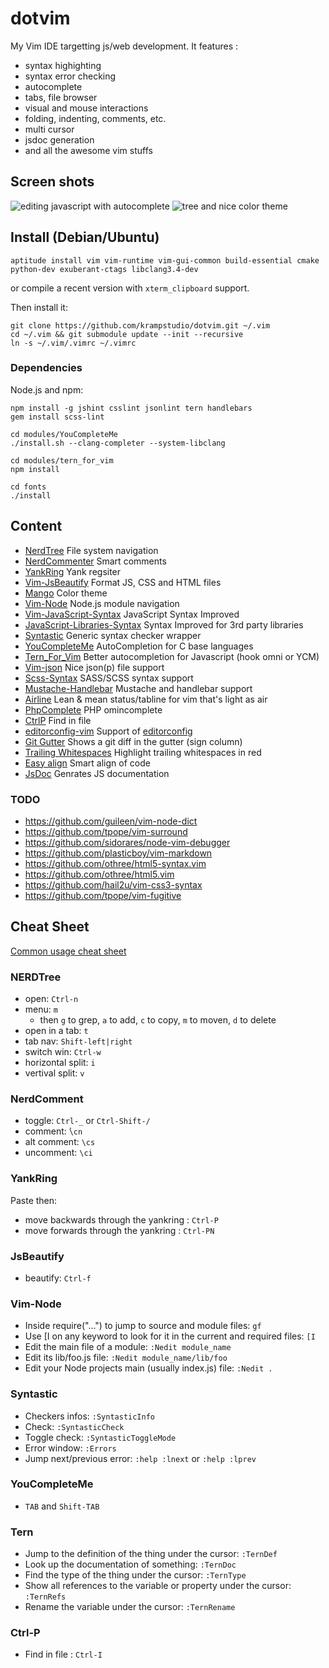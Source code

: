 dotvim
======

My Vim IDE targetting js/web development. It features :

 - syntax highighting
 - syntax error checking
 - autocomplete
 - tabs, file browser
 - visual and mouse interactions
 - folding, indenting, comments, etc.
 - multi cursor
 - jsdoc generation
 - and all the awesome vim stuffs

## Screen shots

![editing javascript with autocomplete](https://raw.githubusercontent.com/krampstudio/dotvim/screenshots/img/vim-js-tern.png "Editing javascript with autocomplete")
![tree and nice color theme](https://raw.githubusercontent.com/krampstudio/dotvim/screenshots/img/vim-tree.png "Tree and nice color theme")

## Install (Debian/Ubuntu)

	aptitude install vim vim-runtime vim-gui-common build-essential cmake python-dev exuberant-ctags libclang3.4-dev

or compile a recent version with `xterm_clipboard` support.

Then install it:

	git clone https://github.com/krampstudio/dotvim.git ~/.vim
    cd ~/.vim && git submodule update --init --recursive
    ln -s ~/.vim/.vimrc ~/.vimrc



### Dependencies

Node.js and npm:

    npm install -g jshint csslint jsonlint tern handlebars
    gem install scss-lint

    cd modules/YouCompleteMe
    ./install.sh --clang-completer --system-libclang

    cd modules/tern_for_vim
    npm install

    cd fonts
    ./install


## Content

- [NerdTree](https://github.com/scrooloose/nerdtree) File system navigation
- [NerdCommenter](https://github.com/scrooloose/nerdcommenter) Smart comments
- [YankRing](https://github.com/vim-scripts/YankRing.vim) Yank regsiter
- [Vim-JsBeautify](https://github.com/maksimr/vim-jsbeautify) Format JS, CSS and HTML files
- [Mango](https://github.com/goatslacker/mango.vim) Color theme
- [Vim-Node](https://github.com/moll/vim-node) Node.js module navigation
- [Vim-JavaScript-Syntax](https://github.com/jelera/vim-javascript-syntax.git) JavaScript Syntax Improved
- [JavaScript-Libraries-Syntax](https://github.com/othree/javascript-libraries-syntax.vim) Syntax Improved for 3rd party libraries
- [Syntastic](https://github.com/scrooloose/syntastic) Generic syntax checker wrapper
- [YouCompleteMe](https://github.com/Valloric/YouCompleteMe) AutoCompletion for C base languages
- [Tern_For_Vim](https://github.com/marijnh/tern_for_vim) Better autocompletion for Javascript (hook omni or YCM)
- [Vim-json](https://github.com/elzr/vim-json) Nice json(p) file support
- [Scss-Syntax](https://github.com/cakebaker/scss-syntax.vim) SASS/SCSS syntax support
- [Mustache-Handlebar](https://github.com/mustache/vim-mustache-handlebars) Mustache and handlebar support
- [Airline](https://github.com/bling/vim-airline.git) Lean & mean status/tabline for vim that's light as air
- [PhpComplete](https://github.com/shawncplus/phpcomplete.vim) PHP omincomplete
- [CtrlP](https://github.com/kien/ctrlp.vim) Find in file
- [editorconfig-vim](https://github.com/editorconfig/editorconfig-vim) Support of [editorconfig](http://editorconfig.org/)
- [Git Gutter](https://github.com/airblade/vim-gitgutter) Shows a git diff in the gutter (sign column)
- [Trailing Whitespaces](https://github.com/bronson/vim-trailing-whitespace) Highlight trailing whitespaces in red
- [Easy align](https://github.com/junegunn/vim-easy-align) Smart align of code
- [JsDoc](https://github.com/krampstudio/vim-jsdoc) Genrates JS documentation


### TODO

- https://github.com/guileen/vim-node-dict
- https://github.com/tpope/vim-surround
- https://github.com/sidorares/node-vim-debugger
- https://github.com/plasticboy/vim-markdown
- https://github.com/othree/html5-syntax.vim
- https://github.com/othree/html5.vim
- https://github.com/hail2u/vim-css3-syntax
- https://github.com/tpope/vim-fugitive

## Cheat Sheet


[Common usage cheat sheet](http://fprintf.net/vimCheatSheet.html)

### NERDTree

- open: `Ctrl-n`
- menu: `m`
  - then `g` to grep, `a` to add, `c` to copy, `m` to moven, `d` to delete
- open in a tab: `t`
- tab nav: `Shift-left|right`
- switch  win: `Ctrl-w`
- horizontal split: `i`
- vertival split: `v`

### NerdComment

- toggle: `Ctrl-_` or `Ctrl-Shift-/`
- comment: ̀`\cn`
- alt comment: `\cs`
- uncomment: `\ci`

### YankRing

Paste then:
- move backwards through the yankring : `Ctrl-P`
- move forwards through the yankring : `Ctrl-PN`

### JsBeautify

- beautify: `Ctrl-f`

### Vim-Node

- Inside require("...") to jump to source and module files: `gf`
- Use [I on any keyword to look for it in the current and required files: `[I`
- Edit the main file of a module: `:Nedit module_name`
- Edit its lib/foo.js file: `:Nedit module_name/lib/foo`
- Edit your Node projects main (usually index.js) file: `:Nedit .`

### Syntastic

- Checkers infos: `:SyntasticInfo`
- Check:  `:SyntasticCheck`
- Toggle check: `:SyntasticToggleMode`
- Error window: `:Errors`
- Jump next/previous error: `:help :lnext` or `:help :lprev`

### YouCompleteMe

- `TAB` and `Shift-TAB`

### Tern

- Jump to the definition of the thing under the cursor: `:TernDef`
- Look up the documentation of something: `:TernDoc`
- Find the type of the thing under the cursor: `:TernType`
- Show all references to the variable or property under the cursor: `:TernRefs`
- Rename the variable under the cursor: `:TernRename`

### Ctrl-P

- Find in file : `Ctrl-I`

<!--
Visual
Visual line : V
Visual block : Ctrl-V
Visual multi : Shift-V
All: ggVG

s&r
%s/OLD/NEW/g

Moov
word/token left : b
word/token  right: w

Clipboard
copy line : "+yy
paste : "+p


base
effacer sour cursuer: x
effacer mot dw
effacer vers fin d$
-->
